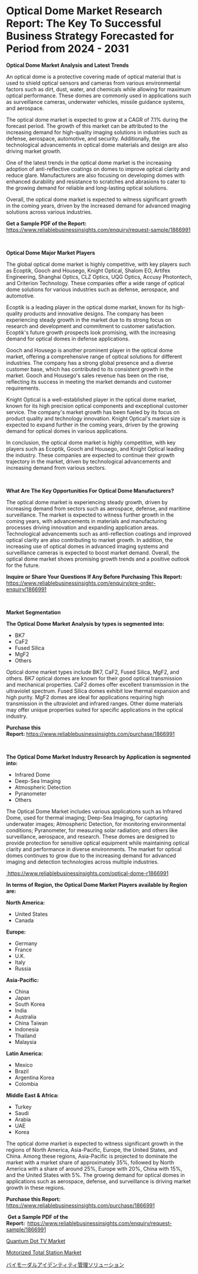 <p><h1>Optical Dome Market Research Report: The Key To Successful Business Strategy Forecasted for Period from 2024 - 2031</h1></p><p><strong>Optical Dome Market Analysis and Latest Trends</strong></p>
<p><p>An optical dome is a protective covering made of optical material that is used to shield optical sensors and cameras from various environmental factors such as dirt, dust, water, and chemicals while allowing for maximum optical performance. These domes are commonly used in applications such as surveillance cameras, underwater vehicles, missile guidance systems, and aerospace.</p><p>The optical dome market is expected to grow at a CAGR of 7.1% during the forecast period. The growth of this market can be attributed to the increasing demand for high-quality imaging solutions in industries such as defense, aerospace, automotive, and security. Additionally, the technological advancements in optical dome materials and design are also driving market growth.</p><p>One of the latest trends in the optical dome market is the increasing adoption of anti-reflective coatings on domes to improve optical clarity and reduce glare. Manufacturers are also focusing on developing domes with enhanced durability and resistance to scratches and abrasions to cater to the growing demand for reliable and long-lasting optical solutions.</p><p>Overall, the optical dome market is expected to witness significant growth in the coming years, driven by the increased demand for advanced imaging solutions across various industries.</p></p>
<p><strong>Get a Sample PDF of the Report:&nbsp;</strong> <a href="https://www.reliablebusinessinsights.com/enquiry/request-sample/1866991">https://www.reliablebusinessinsights.com/enquiry/request-sample/1866991</a></p>
<p>&nbsp;</p>
<p><strong>Optical Dome Major Market Players</strong></p>
<p><p>The global optical dome market is highly competitive, with key players such as Ecoptik, Gooch and Housego, Knight Optical, Shalom EO, Artifex Engineering, Shanghai Optics, CLZ Optics, UQG Optics, Accusy Photontech, and Criterion Technology. These companies offer a wide range of optical dome solutions for various industries such as defense, aerospace, and automotive.</p><p>Ecoptik is a leading player in the optical dome market, known for its high-quality products and innovative designs. The company has been experiencing steady growth in the market due to its strong focus on research and development and commitment to customer satisfaction. Ecoptik's future growth prospects look promising, with the increasing demand for optical domes in defense applications.</p><p>Gooch and Housego is another prominent player in the optical dome market, offering a comprehensive range of optical solutions for different industries. The company has a strong global presence and a diverse customer base, which has contributed to its consistent growth in the market. Gooch and Housego's sales revenue has been on the rise, reflecting its success in meeting the market demands and customer requirements.</p><p>Knight Optical is a well-established player in the optical dome market, known for its high precision optical components and exceptional customer service. The company's market growth has been fueled by its focus on product quality and technology innovation. Knight Optical's market size is expected to expand further in the coming years, driven by the growing demand for optical domes in various applications.</p><p>In conclusion, the optical dome market is highly competitive, with key players such as Ecoptik, Gooch and Housego, and Knight Optical leading the industry. These companies are expected to continue their growth trajectory in the market, driven by technological advancements and increasing demand from various sectors.</p></p>
<p>&nbsp;</p>
<p><strong>What Are The Key Opportunities For Optical Dome Manufacturers?</strong></p>
<p><p>The optical dome market is experiencing steady growth, driven by increasing demand from sectors such as aerospace, defense, and maritime surveillance. The market is expected to witness further growth in the coming years, with advancements in materials and manufacturing processes driving innovation and expanding application areas. Technological advancements such as anti-reflection coatings and improved optical clarity are also contributing to market growth. In addition, the increasing use of optical domes in advanced imaging systems and surveillance cameras is expected to boost market demand. Overall, the optical dome market shows promising growth trends and a positive outlook for the future.</p></p>
<p><strong>Inquire or Share Your Questions If Any Before Purchasing This Report:</strong> <a href="https://www.reliablebusinessinsights.com/enquiry/pre-order-enquiry/1866991">https://www.reliablebusinessinsights.com/enquiry/pre-order-enquiry/1866991</a></p>
<p>&nbsp;</p>
<p><strong>Market Segmentation</strong></p>
<p><strong>The Optical Dome Market Analysis by types is segmented into:</strong></p>
<p><ul><li>BK7</li><li>CaF2</li><li>Fused Silica</li><li>MgF2</li><li>Others</li></ul></p>
<p><p>Optical dome market types include BK7, CaF2, Fused Silica, MgF2, and others. BK7 optical domes are known for their good optical transmission and mechanical properties. CaF2 domes offer excellent transmission in the ultraviolet spectrum. Fused Silica domes exhibit low thermal expansion and high purity. MgF2 domes are ideal for applications requiring high transmission in the ultraviolet and infrared ranges. Other dome materials may offer unique properties suited for specific applications in the optical industry.</p></p>
<p><strong>Purchase this Report:&nbsp;</strong><a href="https://www.reliablebusinessinsights.com/purchase/1866991">https://www.reliablebusinessinsights.com/purchase/1866991</a></p>
<p>&nbsp;</p>
<p><strong>The Optical Dome Market Industry Research by Application is segmented into:</strong></p>
<p><ul><li>Infrared Dome</li><li>Deep-Sea Imaging</li><li>Atmospheric Detection</li><li>Pyranometer</li><li>Others</li></ul></p>
<p><p>The Optical Dome Market includes various applications such as Infrared Dome, used for thermal imaging; Deep-Sea Imaging, for capturing underwater images; Atmospheric Detection, for monitoring environmental conditions; Pyranometer, for measuring solar radiation; and others like surveillance, aerospace, and research. These domes are designed to provide protection for sensitive optical equipment while maintaining optical clarity and performance in diverse environments. The market for optical domes continues to grow due to the increasing demand for advanced imaging and detection technologies across multiple industries.</p></p>
<p><a href="https://www.reliablebusinessinsights.com/optical-dome-r1866991">&nbsp;https://www.reliablebusinessinsights.com/optical-dome-r1866991</a></p>
<p><strong>In terms of Region, the Optical Dome Market Players available by Region are:</strong></p>
<p>
    <p> <strong> North America: </strong>
        <ul>
            <li>United States</li>
            <li>Canada</li>
        </ul>
        </p> 
    <p> <strong> Europe: </strong>
        <ul>
            <li>Germany</li>
            <li>France</li>
            <li>U.K.</li>
            <li>Italy</li>
            <li>Russia</li>
        </ul>
        </p> 
    <p> <strong> Asia-Pacific: </strong>
        <ul>
            <li>China</li>
            <li>Japan</li>
            <li>South Korea</li>
            <li>India</li>
            <li>Australia</li>
            <li>China Taiwan</li>
            <li>Indonesia</li>
            <li>Thailand</li>
            <li>Malaysia</li>
        </ul>
        </p> 
    <p> <strong> Latin America: </strong>
        <ul>
            <li>Mexico</li>
            <li>Brazil</li>
            <li>Argentina Korea</li>
            <li>Colombia</li>
        </ul>
        </p> 
    <p> <strong> Middle East & Africa: </strong>
        <ul>
            <li>Turkey</li>
            <li>Saudi</li>
            <li>Arabia</li>
            <li>UAE</li>
            <li>Korea</li>
        </ul>
    </p>
    </p>
<p><p>The optical dome market is expected to witness significant growth in the regions of North America, Asia-Pacific, Europe, the United States, and China. Among these regions, Asia-Pacific is projected to dominate the market with a market share of approximately 35%, followed by North America with a share of around 25%, Europe with 20%, China with 15%, and the United States with 5%. The growing demand for optical domes in applications such as aerospace, defense, and surveillance is driving market growth in these regions.</p></p>
<p><strong>Purchase this Report: </strong><a href="https://www.reliablebusinessinsights.com/purchase/1866991">https://www.reliablebusinessinsights.com/purchase/1866991</a></p>
<p>&nbsp;<strong>Get a Sample PDF of the Report:&nbsp;&nbsp;</strong><a href="https://www.reliablebusinessinsights.com/enquiry/request-sample/1866991">https://www.reliablebusinessinsights.com/enquiry/request-sample/1866991</a></p>
<p><strong></strong></p>
<p><p><a href="https://github.com/sifatuddin25/Market-Research-Report-List-1/blob/main/quantum-dot-tv-market.md">Quantum Dot TV Market</a></p><p><a href="https://github.com/alexxisgm/Market-Research-Report-List-1/blob/main/motorized-total-station-market.md">Motorized Total Station Market</a></p><p><a href="https://github.com/Fatimaklein1/Market-Research-Report-List-1/blob/main/1214570160784.md">バイモーダルアイデンティティ管理ソリューション</a></p></p>
